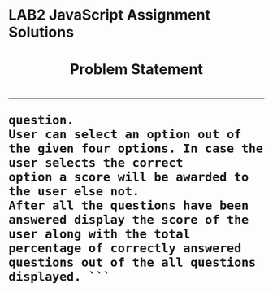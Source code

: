 # LAB2 JavaScript Assignment Solutions

<h1 style = "text-align: center;">Problem Statement<h1>
<hr>

```Create a Quiz application which will have some questions along with four options for each
question.
User can select an option out of the given four options. In case the user selects the correct
option a score will be awarded to the user else not.
After all the questions have been answered display the score of the user along with the total
percentage of correctly answered questions out of the all questions displayed. ```